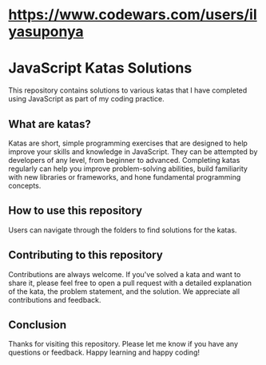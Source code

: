 # https://www.codewars.com/users/ilyasuponya

# JavaScript Katas Solutions

This repository contains solutions to various katas that I have completed using JavaScript as part of my coding practice.

## What are katas?

Katas are short, simple programming exercises that are designed to help improve your skills and knowledge in JavaScript. They can be attempted by developers of any level, from beginner to advanced. Completing katas regularly can help you improve problem-solving abilities, build familiarity with new libraries or frameworks, and hone fundamental programming concepts.

## How to use this repository

Users can navigate through the folders to find solutions for the katas.

## Contributing to this repository

Contributions are always welcome. If you've solved a kata and want to share it, please feel free to open a pull request with a detailed explanation of the kata, the problem statement, and the solution. We appreciate all contributions and feedback.

## Conclusion

Thanks for visiting this repository. Please let me know if you have any questions or feedback. Happy learning and happy coding!